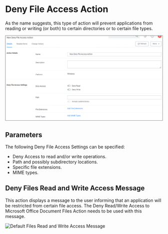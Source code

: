 [title]: # (Deny File Access)
[tags]: # (action)
[priority]: # (3)
# Deny File Access Action

As the name suggests, this type of action will prevent applications from reading or writing (or both) to certain directories or to certain file types.

![Deny File Access Action Details](images/deny-file.png "Deny File Access Action Details")

## Parameters

The following Deny File Access Settings can be specified:

* Deny Access to read and/or write operations.
* Path and possibly subdirectory locations.
* Specific file extensions.
* MIME types.

## Deny Files Read and Write Access Message

This action displays a message to the user informing that an application will be restricted from certain file access. The Deny Read/Write Access to Microsoft Office Document Files Action needs to be used with this message.

![Default Files Read and Write Access Message](images/deny-rw-msg.png "Default Files Read and Write Access Message")
